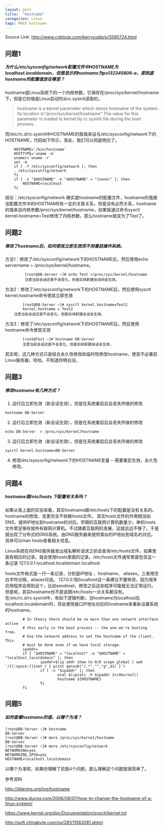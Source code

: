 ```yaml
---
layout: post
title:  "Hostname"
categories: Linux
tags: RHCE hostname
---
```


Source Link: http://www.cnblogs.com/kerrycode/p/3595724.html

## 问题1
##### 为什么/etc/sysconfig/network配置文件中HOSTNAME为localhost.localdomain，但是显示的hostname为po132345806-a，那到底hostname的配置值放在哪里？

hostname是Linux系统下的一个内核参数，它保存在/proc/sys/kernel/hostname下，但是它的值是Linux启动时从rc.sysinit读取的。

> hostname is a kernel parameter which stores hostname of the system. Its location is"/proc/sys/kernel/hostname"
> The value for this parameter is loaded to kernel by rc.sysinit file during the boot process.

而/etc/rc.d/rc.sysinit中HOSTNAME的取值来自与/etc/sysconfig/network下的HOSTNAME，代码如下所示，至此，我们可以彻底明白了。

```
	HOSTNAME=`/bin/hostname`
	HOSTTYPE=`uname -m`
	unamer=`uname -r`
	set -m
	if [ -f /etc/sysconfig/network ]; then
	. /etc/sysconfig/network
	fi
	if [ -z "$HOSTNAME" -o "$HOSTNAME" = "(none)" ]; then
	    HOSTNAME=localhost
	fi
```

结论：/etc/sysconfig/network 确实是hostname的配置文件，hostname的值跟该配置文件中的HOSTNAME有一定的关联关系，但是没有必然关系，hostname的值来自内核参数/proc/sys/kernel/hostname，如果我通过命令sysctl kernel.hostname=Test修改了内核参数，那么hostname就变为了Test了。


## 问题2
##### 修改了hostname后，如何使其立即生效而不用重启操作系统。

方法1：修改了/etc/sysconfig/network下的HOSTNAME后，然后使用echo  servername > /proc/sys/kernel/hostname。

```
         [root@DB-Server ~]# echo Test >/proc/sys/kernel/hostname
         注意当前会话还是不会变化，但是后续新建会话则会生效。
```

方法2：修改了/etc/sysconfig/network下的HOSTNAME后，然后使用sysctl kernel.hostname命令使其立即生效

```
        [root@DB-Server ~]# sysctl kernel.hostname=Test2
        kernel.hostname = Test2
	注意当前会话还是不会变化，但是后续新建会话会生效。
```

方法3：修改了/etc/sysconfig/network下的HOSTNAME后，然后使用hostname命令使其生效

```
        [root@Test ~]# hostname DB-Server
        注意当前会话还是不会变化，但是后续新建会话会生效。
```

其实呢，这几种方式只是结合永久性修改和临时性修改hostname，使其不必重启Linux服务器，哈哈，不知道你明白没。
 

## 问题3
##### 修改hostname有几种方式？

1. 运行后立即生效（新会话生效），但是在系统重启后会丢失所做的修改

```
hostname DB-Server
```

2. 运行后立即生效（新会话生效），但是在系统重启后会丢失所做的修改

```
echo DB-Server  > /proc/sys/kernel/hostname
```

3. 运行后立即生效（新会话生效），但是在系统重启后会丢失所做的修改

```
sysctl kernel.hostname=DB-Server
```

4. 修改/etc/sysconfig/network下的HOSTNAME变量           --需要重启生效，永久性修改。


## 问题4
##### hostname跟/etc/hosts 下配置有关系吗？

如果从我上面的实验来看，其实hostname跟/etc/hosts下的配置是没有关系的。hostname的修改、变更完全不依赖hosts文件。 其实hosts文件的作用相当如DNS，提供IP地址到hostname的对应。早期的互联网计算机数量少，单机hosts文件里足够存放所有联网计算机。不过随着互联网的发展，这就远远不够了。于是就出现了分布式的DNS系统。由DNS服务器来提供类似的IP地址到域名的对应。具体可以man hosts查看相关信息。

Linux系统在向DNS服务器发出域名解析请求之前会查询/etc/hosts文件，如果里面有相应的记录，就会使用hosts里面的记录。/etc/hosts文件通常里面包含这一条记录
     127.0.0.1 localhost.localdomain localhost

hosts文件格式是一行一条记录，分别是IP地址 、hostname、 aliases，三者用空白字符分隔，aliases可选。
127.0.0.1到localhost这一条建议不要修改，因为很多应用程序会用到这个，比如sendmail，修改之后这些程序可能就无法正常运行。
但是呢，其实hostname也不是说跟/etc/hosts一点关系都没有。在/etc/rc.d/rc.sysinit中，有如下逻辑判断，当hostname为localhost后localhost.localdomain时，将会使用接口IP地址对应的hostname来重新设置系统的hostname。

``` 
        # In theory there should be no more than one network interface active
        # this early in the boot process -- the one we're booting from.
        # Use the network address to set the hostname of the client. This
        # must be done even if we have local storage.
        ipaddr=
        if [ "$HOSTNAME" = "localhost" -o "$HOSTNAME" = "localhost.localdomain" ]; then
                ipaddr=$(ip addr show to 0/0 scope global | awk '/[[:space:]]inet / { print gensub("/.*","","g",$2) }')
                if [ -n "$ipaddr" ]; then
                        eval $(ipcalc -h $ipaddr 2>/dev/null)
                        hostname ${HOSTNAME}
                fi
        fi
```

## 问题5

##### 如何查看hostname的值，以哪个为准？

```
[root@DB-Server ~]# hostname
DB-Server
[root@DB-Server ~]# more /proc/sys/kernel/hostname
DB-Server
[root@DB-Server ~]# more /etc/sysconfig/network
NETWORKING=yes
NETWORKING_IPV6=yes
HOSTNAME=localhost.localdomain
```

以哪个为准呢，如果你理解了前面4个问题，那么理解这个问题就很简单了。


参考资料

http://jblevins.org/log/hostname

http://www.ducea.com/2006/08/07/how-to-change-the-hostname-of-a-linux-system/

https://www.kernel.org/doc/Documentation/sysctl/kernel.txt

http://soft.chinabyte.com/os/281/11563281.shtml
